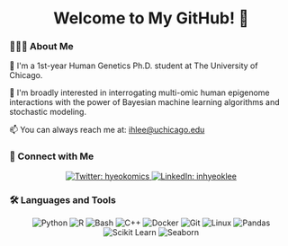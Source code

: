 <!-- Profile Header -->
<h1 align="center">Welcome to My GitHub! 👋</h1>

<!-- About Me -->
### 👨🏻‍💻 About Me

💬 I'm a 1st-year Human Genetics Ph.D. student at The University of Chicago.

🌱 I'm broadly interested in interrogating multi-omic human epigenome interactions with the power of Bayesian machine learning algorithms and stochastic modeling.

📫 You can always reach me at: [ihlee@uchicago.edu](mailto:ihlee@uchicago.edu)

<!-- Connect with Me -->
### 🔗 Connect with Me

<p align="center">
  <a href="https://twitter.com/hyeokomics" target="_blank">
    <img src="https://img.shields.io/twitter/follow/hyeokomics?style=social&logo=twitter" alt="Twitter: hyeokomics"/>
  </a>
  <a href="https://linkedin.com/in/inhyeoklee" target="_blank">
    <img src="https://img.shields.io/badge/-inhyeoklee-blue?style=flat-square&logo=linkedin&logoColor=white" alt="LinkedIn: inhyeoklee"/>
  </a>
</p>

<!-- Languages and Tools -->
### 🛠️ Languages and Tools

<p align="center">
  <img src="https://img.shields.io/badge/Python-3776AB?style=flat-square&logo=python&logoColor=white" alt="Python"/>
  <img src="https://img.shields.io/badge/R-276DC3?style=flat-square&logo=r&logoColor=white" alt="R"/>
  <img src="https://img.shields.io/badge/Bash-4EAA25?style=flat-square&logo=gnu-bash&logoColor=white" alt="Bash"/>
  <img src="https://img.shields.io/badge/C++-00599C?style=flat-square&logo=cplusplus&logoColor=white" alt="C++"/>
  <img src="https://img.shields.io/badge/Docker-2496ED?style=flat-square&logo=docker&logoColor=white" alt="Docker"/>
  <img src="https://img.shields.io/badge/Git-F05032?style=flat-square&logo=git&logoColor=white" alt="Git"/>
  <img src="https://img.shields.io/badge/Linux-FCC624?style=flat-square&logo=linux&logoColor=black" alt="Linux"/>
  <img src="https://img.shields.io/badge/Pandas-150458?style=flat-square&logo=pandas&logoColor=white" alt="Pandas"/>
  <img src="https://img.shields.io/badge/Scikit%20Learn-F7931E?style=flat-square&logo=scikit-learn&logoColor=white" alt="Scikit Learn"/>
  <img src="https://img.shields.io/badge/Seaborn-77d8d8?style=flat-square&logo=seaborn&logoColor=white" alt="Seaborn"/>
</p>
